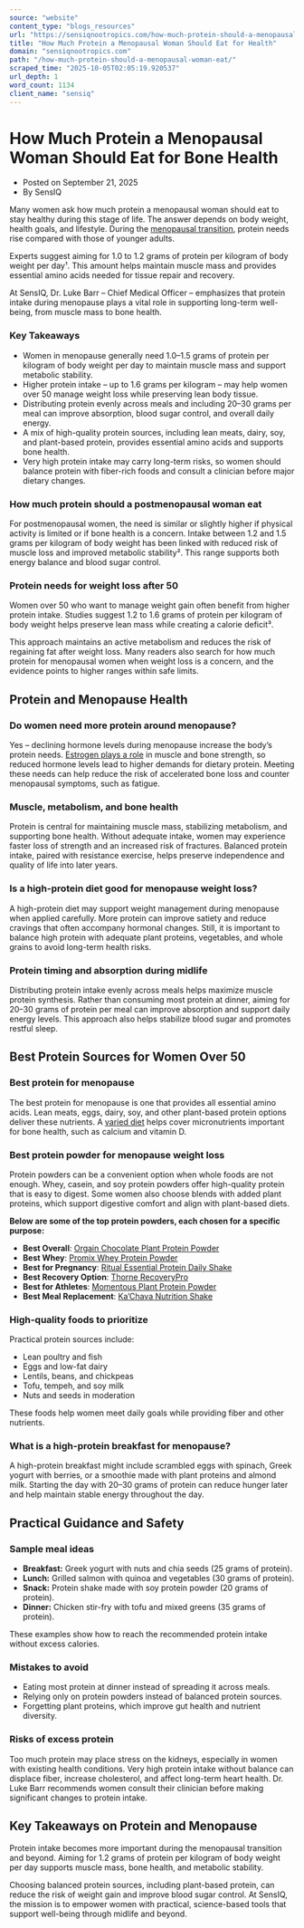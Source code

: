 ```yaml
---
source: "website"
content_type: "blogs_resources"
url: "https://sensiqnootropics.com/how-much-protein-should-a-menopausal-woman-eat/"
title: "How Much Protein a Menopausal Woman Should Eat for Health"
domain: "sensiqnootropics.com"
path: "/how-much-protein-should-a-menopausal-woman-eat/"
scraped_time: "2025-10-05T02:05:19.920537"
url_depth: 1
word_count: 1134
client_name: "sensiq"
---
```


# How Much Protein a Menopausal Woman Should Eat for Bone Health

*   Posted on September 21, 2025
*   By SensIQ

Many women ask how much protein a menopausal woman should eat to stay healthy during this stage of life. The answer depends on body weight, health goals, and lifestyle. During the [menopausal transition](https://sensiqnootropics.com/advantages-of-menopause-in-females/), protein needs rise compared with those of younger adults.

Experts suggest aiming for 1.0 to 1.2 grams of protein per kilogram of body weight per day¹. This amount helps maintain muscle mass and provides essential amino acids needed for tissue repair and recovery.

At SensIQ, Dr. Luke Barr – Chief Medical Officer – emphasizes that protein intake during menopause plays a vital role in supporting long-term well-being, from muscle mass to bone health.

### Key Takeaways

*   Women in menopause generally need 1.0–1.5 grams of protein per kilogram of body weight per day to maintain muscle mass and support metabolic stability.
*   Higher protein intake – up to 1.6 grams per kilogram – may help women over 50 manage weight loss while preserving lean body tissue.
*   Distributing protein evenly across meals and including 20–30 grams per meal can improve absorption, blood sugar control, and overall daily energy.
*   A mix of high-quality protein sources, including lean meats, dairy, soy, and plant-based protein, provides essential amino acids and supports bone health.
*   Very high protein intake may carry long-term risks, so women should balance protein with fiber-rich foods and consult a clinician before major dietary changes.

### How much protein should a postmenopausal woman eat

For postmenopausal women, the need is similar or slightly higher if physical activity is limited or if bone health is a concern. Intake between 1.2 and 1.5 grams per kilogram of body weight has been linked with reduced risk of muscle loss and improved metabolic stability². This range supports both energy balance and blood sugar control.

### Protein needs for weight loss after 50

Women over 50 who want to manage weight gain often benefit from higher protein intake. Studies suggest 1.2 to 1.6 grams of protein per kilogram of body weight helps preserve lean mass while creating a calorie deficit³.

This approach maintains an active metabolism and reduces the risk of regaining fat after weight loss. Many readers also search for how much protein for menopausal women when weight loss is a concern, and the evidence points to higher ranges within safe limits.

## Protein and Menopause Health

### Do women need more protein around menopause?

Yes – declining hormone levels during menopause increase the body’s protein needs. [Estrogen plays a role](https://sensiqnootropics.com/estrogen-rich-foods-for-menopause/) in muscle and bone strength, so reduced hormone levels lead to higher demands for dietary protein. Meeting these needs can help reduce the risk of accelerated bone loss and counter menopausal symptoms, such as fatigue.

### Muscle, metabolism, and bone health

Protein is central for maintaining muscle mass, stabilizing metabolism, and supporting bone health. Without adequate intake, women may experience faster loss of strength and an increased risk of fractures. Balanced protein intake, paired with resistance exercise, helps preserve independence and quality of life into later years.

### Is a high-protein diet good for menopause weight loss?

A high-protein diet may support weight management during menopause when applied carefully. More protein can improve satiety and reduce cravings that often accompany hormonal changes. Still, it is important to balance high protein with adequate plant proteins, vegetables, and whole grains to avoid long-term health risks.

### Protein timing and absorption during midlife

Distributing protein intake evenly across meals helps maximize muscle protein synthesis. Rather than consuming most protein at dinner, aiming for 20–30 grams of protein per meal can improve absorption and support daily energy levels. This approach also helps stabilize blood sugar and promotes restful sleep.

## Best Protein Sources for Women Over 50

### Best protein for menopause

The best protein for menopause is one that provides all essential amino acids. Lean meats, eggs, dairy, soy, and other plant-based protein options deliver these nutrients. A [varied diet](https://sensiqnootropics.com/best-diet-for-over-50-women/) helps cover micronutrients important for bone health, such as calcium and vitamin D.

### Best protein powder for menopause weight loss

Protein powders can be a convenient option when whole foods are not enough. Whey, casein, and soy protein powders offer high-quality protein that is easy to digest. Some women also choose blends with added plant proteins, which support digestive comfort and align with plant-based diets.

**Below are some of the top protein powders, each chosen for a specific purpose:**

*   **Best Overall**: [Orgain Chocolate Plant Protein Powder](https://www.amazon.com/dp/B00J074W94)
*   **Best Whey**: [Promix Whey Protein Powder](https://promixnutrition.com/products/strawberry-milk-whey-protein-isolate-powder?variant=41883628699737)
*   **Best for Pregnancy**: [Ritual Essential Protein Daily Shake](https://ritual.com/products/essential-protein-pregnancy-postpartum)
*   **Best Recovery Option**: [Thorne RecoveryPro](https://www.thorne.com/products/dp/recoverypro-sp114)
*   **Best for Athletes**: [Momentous Plant Protein Powder](https://www.livemomentous.com/products/100-plant-protein-powder)
*   **Best Meal Replacement**: [Ka’Chava Nutrition Shake](https://www.kachava.com/products/shakes)

### High-quality foods to prioritize

Practical protein sources include:

*   Lean poultry and fish
*   Eggs and low-fat dairy
*   Lentils, beans, and chickpeas
*   Tofu, tempeh, and soy milk
*   Nuts and seeds in moderation

These foods help women meet daily goals while providing fiber and other nutrients.

### What is a high-protein breakfast for menopause?

A high-protein breakfast might include scrambled eggs with spinach, Greek yogurt with berries, or a smoothie made with plant proteins and almond milk. Starting the day with 20–30 grams of protein can reduce hunger later and help maintain stable energy throughout the day.

## Practical Guidance and Safety

### Sample meal ideas

*   **Breakfast:** Greek yogurt with nuts and chia seeds (25 grams of protein).
*   **Lunch:** Grilled salmon with quinoa and vegetables (30 grams of protein).
*   **Snack:** Protein shake made with soy protein powder (20 grams of protein).
*   **Dinner:** Chicken stir-fry with tofu and mixed greens (35 grams of protein).

These examples show how to reach the recommended protein intake without excess calories.

### Mistakes to avoid

*   Eating most protein at dinner instead of spreading it across meals.
*   Relying only on protein powders instead of balanced protein sources.
*   Forgetting plant proteins, which improve gut health and nutrient diversity.

### Risks of excess protein

Too much protein may place stress on the kidneys, especially in women with existing health conditions. Very high protein intake without balance can displace fiber, increase cholesterol, and affect long-term heart health. Dr. Luke Barr recommends women consult their clinician before making significant changes to protein intake.

## Key Takeaways on Protein and Menopause

Protein intake becomes more important during the menopausal transition and beyond. Aiming for 1.2 grams of protein per kilogram of body weight per day supports muscle mass, bone health, and metabolic stability.

Choosing balanced protein sources, including plant-based protein, can reduce the risk of weight gain and improve blood sugar control. At SensIQ, the mission is to empower women with practical, science-based tools that support well-being through midlife and beyond.